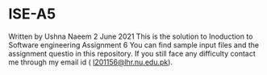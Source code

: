 # ISE-A5
Written by Ushna Naeem
2 June 2021
This is the solution to Inoduction to Software engineering Assignment 6
You can find sample input files and the assignment questio in this repository.
If you still face any difficulty contact me through my email id ( l201156@lhr.nu.edu.pk).
